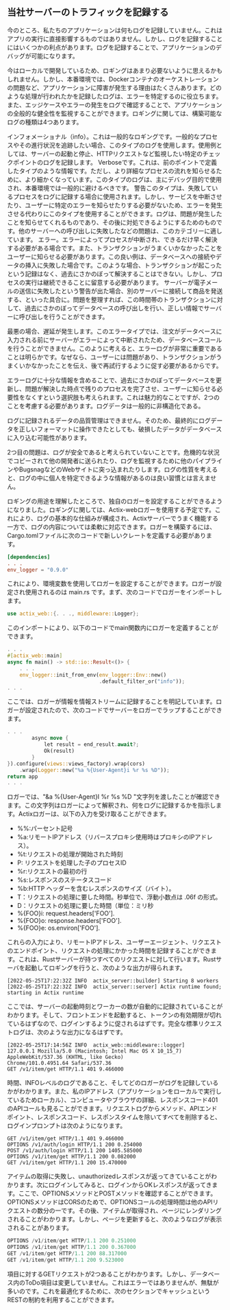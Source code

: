 ## 当社サーバーのトラフィックを記録する

今のところ、私たちのアプリケーションは何もログを記録していません。これはアプリの実行に直接影響するものではありません。しかし、ログを記録することにはいくつかの利点があります。ログを記録することで、アプリケーションのデバッグが可能になります。

今はローカルで開発しているため、ロギングはあまり必要ないように思えるかもしれません。しかし、本番環境では、Dockerコンテナのオーケストレーションの問題など、アプリケーションに障害が発生する理由はたくさんあります。どのような処理が行われたかを記録したログは、エラーを特定するのに役立ちます。また、エッジケースやエラーの発生をログで確認することで、アプリケーションの全般的な健全性を監視することができます。ロギングに関しては、構築可能なログの種類は4つあります。

インフォメーショナル（info）。これは一般的なロギングです。一般的なプロセスやその進行状況を追跡したい場合、このタイプのログを使用します。使用例としては、サーバーの起動と停止、HTTPリクエストなど監視したい特定のチェックポイントのログを記録します。
Verboseです。これは、前のポイントで定義したタイプのような情報です。ただし、より詳細なプロセスの流れを知らせるために、より細かくなっています。このタイプのログは、主にデバッグ目的で使用され、本番環境では一般的に避けるべきです。
警告このタイプは、失敗しているプロセスをログに記録する場合に使用されます。しかし、サービスを中断させたり、ユーザーに特定のエラーを知らせたりする必要がないため、エラーを発生させる代わりにこのタイプを使用することができます。ログは、問題が発生したことを知らせてくれるものであり、その後に対処できるようにするためのものです。他のサーバーへの呼び出しに失敗したなどの問題は、このカテゴリーに適しています。
エラー。エラーによってプロセスが中断され、できるだけ早く解決する必要がある場合です。また、トランザクションがうまくいかなかったことをユーザーに知らせる必要があります。この良い例は、データベースへの接続やデータの挿入に失敗した場合です。このような場合、トランザクションが起こったという記録はなく、過去にさかのぼって解決することはできない。しかし、プロセスの実行は継続できることに留意する必要があります。
サーバーが電子メールの送信に失敗したという警告が出た場合、別のサーバーに接続して商品を発送する、といった具合に。問題を整理すれば、この時間帯のトランザクションに対して、過去にさかのぼってデータベースの呼び出しを行い、正しい情報でサーバーに呼び出しを行うことができます。

最悪の場合、遅延が発生します。このエラータイプでは、注文がデータベースに入力される前にサーバーがエラーによって中断されたため、データベースコールを行うことができません。このように考えると、エラーログが非常に重要であることは明らかです。なぜなら、ユーザーには問題があり、トランザクションがうまくいかなかったことを伝え、後で再試行するように促す必要があるからです。

エラーログに十分な情報を含めることで、過去にさかのぼってデータベースを更新し、問題が解決した時点で残りのプロセスを完了させ、ユーザーに知らせる必要性をなくすという選択肢も考えられます。これは魅力的なことですが、2つのことを考慮する必要があります。ログデータは一般的に非構造化である。

ログに記録されるデータの品質管理はできません。そのため、最終的にログデータを正しいフォーマットに操作できたとしても、破損したデータがデータベースに入り込む可能性があります。

2つ目の問題は、ログが安全であると考えられていないことです。危機的な状況でコピーされて他の開発者に送られたり、ログを監視するために他のパイプラインやBugsnagなどのWebサイトに突っ込まれたりします。ログの性質を考えると、ログの中に個人を特定できるような情報があるのは良い習慣とは言えません。

ロギングの用途を理解したところで、独自のロガーを設定することができるようになりました。ロギングに関しては、Actix-webロガーを使用する予定です。これにより、ログの基本的な仕組みが構成され、Actixサーバーでうまく機能する一方で、ログの内容については柔軟に対応できます。ロガーを構築するには、Cargo.tomlファイルに次のコードで新しいクレートを定義する必要があります。

```toml
[dependencies]
. . .
env_logger = "0.9.0"
```

これにより、環境変数を使用してロガーを設定することができます。ロガーが設定され使用されるのは main.rs です。まず、次のコードでロガーをインポートします。

```rust
use actix_web::{. . ., middleware::Logger};
```

このインポートにより、以下のコードでmain関数内にロガーを定義することができます。

```rust
. . .
#[actix_web::main]
async fn main() -> std::io::Result<()> {
    . . .
    env_logger::init_from_env(env_logger::Env::new()
                              .default_filter_or("info"));
. . .
```

ここでは、ロガーが情報を情報ストリームに記録することを明記しています。ロガーが設定されたので、次のコードでサーバーをロガーでラップすることができます。

```rust
. . .
        async move {
            let result = end_result.await?;
            Ok(result)
        }
}).configure(views::views_factory).wrap(cors)
    .wrap(Logger::new("%a %{User-Agent}i %r %s %D"));
return app
. . .
```

ロガーでは、"&a %{User-Agent}I %r %s %D "文字列を渡したことが確認できます。この文字列はロガーによって解釈され、何をログに記録するかを指示します。Actixロガーは、以下の入力を受け取ることができます。

- %%:パーセント記号
- %a:リモートIPアドレス（リバースプロキシ使用時はプロキシのIPアドレス）。
- %t:リクエストの処理が開始された時刻
- P: リクエストを処理した子のプロセスID
- %r:リクエストの最初の行
- %s:レスポンスのステータスコード
- %b:HTTP ヘッダーを含むレスポンスのサイズ（バイト）。
- T：リクエストの処理に要した時間。秒単位で、浮動小数点は .06f の形式。
- D：リクエストの処理に要した時間（単位：ミリ秒
- %{FOO}i: request.headers['FOO'].
- %{FOO}o: response.headers['FOO'].
- %{FOO}e: os.environ['FOO'].

これらの入力により、リモートIPアドレス、ユーザーエージェント、リクエストのエンドポイント、リクエストの処理にかかった時間を記録することができます。これは、Rustサーバーが持つすべてのリクエストに対して行います。Rustサーバを起動してロギングを行うと、次のような出力が得られます。

```
[2022-05-25T17:22:32Z INFO  actix_server::builder] Starting 8 workers
[2022-05-25T17:22:32Z INFO  actix_server::server] Actix runtime found; starting in Actix runtime
```

ここでは、サーバーの起動時刻とワーカーの数が自動的に記録されていることがわかります。そして、フロントエンドを起動すると、トークンの有効期限が切れているはずなので、ログインするように促されるはずです。完全な標準リクエストログは、次のような出力になるはずです。

```
[2022-05-25T17:14:56Z INFO  actix_web::middleware::logger]
127.0.0.1 Mozilla/5.0 (Macintosh; Intel Mac OS X 10_15_7)
AppleWebKit/537.36 (KHTML, like Gecko)
Chrome/101.0.4951.64 Safari/537.36
GET /v1/item/get HTTP/1.1 401 9.466000
```

時間、INFOレベルのログであること、そしてどのロガーがログを記録しているかがわかります。また、私のIPアドレス（アプリケーションをローカルで実行しているためローカル）、コンピュータやブラウザの詳細、レスポンスコード401のAPIコールも見ることができます。リクエストログからメソッド、APIエンドポイント、レスポンスコード、レスポンスタイムを除いてすべてを削除すると、ログインプロンプトは次のようになります。

```
GET /v1/item/get HTTP/1.1 401 9.466000
OPTIONS /v1/auth/login HTTP/1.1 200 0.254000
POST /v1/auth/login HTTP/1.1 200 1405.585000
OPTIONS /v1/item/get HTTP/1.1 200 0.082000
GET /v1/item/get HTTP/1.1 200 15.470000
```

アイテムの取得に失敗し、unauthorizedレスポンスが返ってきていることがわかります。次にログインしてみると、ログインからOKレスポンスが返ってきます。ここで、OPTIONSメソッドとPOSTメソッドを確認することができます。OPTIONSメソッドはCORSのためで、OPTIONSコールの処理時間は他のAPIリクエストの数分の一です。その後、アイテムが取得され、ページにレンダリングされることがわかります。しかし、ページを更新すると、次のようなログが表示されることがあります。

```rust
OPTIONS /v1/item/get HTTP/1.1 200 0.251000
OPTIONS /v1/item/get HTTP/1.1 200 0.367000
GET /v1/item/get HTTP/1.1 200 88.317000
GET /v1/item/get HTTP/1.1 200 9.523000
```

項目に対するGETリクエストが2つあることがわかります。しかし、データベース内のToDo項目は変更していません。これはエラーではありませんが、無駄が多いのです。これを最適化するために、次のセクションでキャッシュというRESTの制約を利用することができます。
